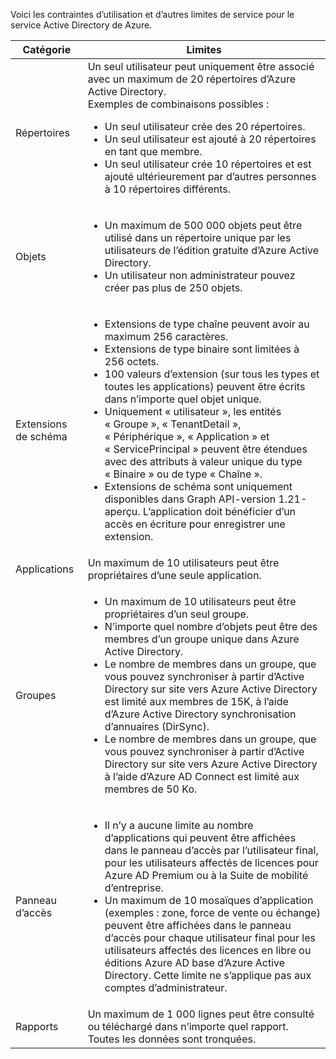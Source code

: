 Voici les contraintes d’utilisation et d’autres limites de service pour le service Active Directory de Azure.

| Catégorie | Limites |
|---|---|
| Répertoires | Un seul utilisateur peut uniquement être associé avec un maximum de 20 répertoires d’Azure Active Directory.<br />Exemples de combinaisons possibles : <ul> <li>Un seul utilisateur crée des 20 répertoires.</li><li>Un seul utilisateur est ajouté à 20 répertoires en tant que membre.</li><li>Un seul utilisateur crée 10 répertoires et est ajouté ultérieurement par d’autres personnes à 10 répertoires différents.</li></ul> |  
| Objets | <ul><li>Un maximum de 500 000 objets peut être utilisé dans un répertoire unique par les utilisateurs de l’édition gratuite d’Azure Active Directory.</li><li>Un utilisateur non administrateur pouvez créer pas plus de 250 objets.</li></ul> |
| Extensions de schéma | <ul><li>Extensions de type chaîne peuvent avoir au maximum 256 caractères. </li><li>Extensions de type binaire sont limitées à 256 octets.</li><li>100 valeurs d’extension (sur tous les types et toutes les applications) peuvent être écrits dans n’importe quel objet unique.</li><li>Uniquement « utilisateur », les entités « Groupe », « TenantDetail », « Périphérique », « Application » et « ServicePrincipal » peuvent être étendues avec des attributs à valeur unique du type « Binaire » ou de type « Chaîne ».</li><li>Extensions de schéma sont uniquement disponibles dans Graph API-version 1.21-aperçu. L’application doit bénéficier d’un accès en écriture pour enregistrer une extension.</li></ul> |
| Applications | Un maximum de 10 utilisateurs peut être propriétaires d’une seule application. |
| Groupes | <ul><li>Un maximum de 10 utilisateurs peut être propriétaires d’un seul groupe.</li><li>N’importe quel nombre d’objets peut être des membres d’un groupe unique dans Azure Active Directory.</li><li>Le nombre de membres dans un groupe, que vous pouvez synchroniser à partir d’Active Directory sur site vers Azure Active Directory est limité aux membres de 15K, à l’aide d’Azure Active Directory synchronisation d’annuaires (DirSync).</li><li>Le nombre de membres dans un groupe, que vous pouvez synchroniser à partir d’Active Directory sur site vers Azure Active Directory à l’aide d’Azure AD Connect est limité aux membres de 50 Ko.</li></ul> |
| Panneau d’accès | <ul><li>Il n’y a aucune limite au nombre d’applications qui peuvent être affichées dans le panneau d’accès par l’utilisateur final, pour les utilisateurs affectés de licences pour Azure AD Premium ou à la Suite de mobilité d’entreprise.</li><li>Un maximum de 10 mosaïques d’application (exemples : zone, force de vente ou échange) peuvent être affichées dans le panneau d’accès pour chaque utilisateur final pour les utilisateurs affectés des licences en libre ou éditions Azure AD base d’Azure Active Directory. Cette limite ne s’applique pas aux comptes d’administrateur.</li></ul> |
| Rapports | Un maximum de 1 000 lignes peut être consulté ou téléchargé dans n’importe quel rapport. Toutes les données sont tronquées. |
